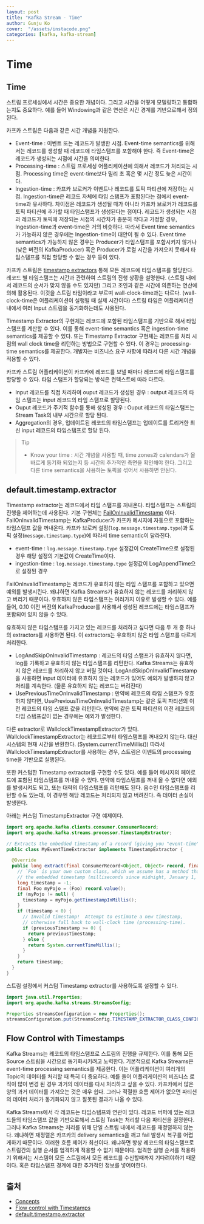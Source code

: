 ```yaml
---
layout: post
title: "Kafka Stream - Time" 
author: Gunju Ko
cover:  "/assets/instacode.png" 
categories: [kafka, kafka-stream]
---
```


# Time 

## Time
스트림 프로세싱에서 시간은 중요한 개념이다. 그리고 시간을 어떻게 모델링하고 통합하는지도 중요하다. 예를 들어 Windowing과 같은 연산은 시간 경계를 기반으로해서 정의된다.

카프카 스트림은 다음과 같은 시간 개념을 지원한다.

* Event-time : 이벤트 또는 레코드가 발생한 시점. Event-time semantics를 위해서는 레코드를 생성할 때 레코드에 타임스탬프를 포함해야 한다. 즉 Event-time은 레코드가 생성되는 시점에 시간을 의미한다.
* Processing-time : 스트림 프로세싱 어플리케이션에 의해서 레코드가 처리되는 시점. Processing time은 event-time보다 밀리 초 혹은 몇 시간 정도 늦은 시간이다.
* Ingestion-time :  카프카 브로커가 이벤트나 레코드를 토픽 파티션에 저장하는 시점. Ingestion-time은 레코드 자체에 타임 스탬프가 포함된다는 점에서 event-time과 유사하다. 차이점은 레코드가 생성될 때가 아니라 카프카 브로커가 레코드를 토픽 파티션에 추가할 때 타임스탬프가 생성된다는 점이다. 레코드가 생성되는 시점과 레코드가 토픽에 저장되는 시점의 시간차가 충분히 작다고 가정할 경우, Ingestion-time과 event-time은 거의 비슷하다. 따라서 Event time semantics가 가능하지 않은 경우에는 Ingestion-time이 대안이 될 수 있다. Event time semantics가 가능하지 않은 경우는 Producer가 타임스탬프를 포함시키지 않거나 (낮은 버전의 KafkaProducer) 혹은 Producer가 로컬 시간을 가져오지 못해서 타임스탬프를 직접 할당할 수 없는 경우 등이 있다.

카프카 스트림은 [timestamp extractors](https://docs.confluent.io/current/streams/developer-guide/config-streams.html#streams-developer-guide-timestamp-extractor) 통해 모든 레코드에 타임스탬프를 할당한다. 레코드 별 타임스탬프는 시간과 관련하여 스트림의 진행 상황을 설명한다. (스트림 내에서 레코드의 순서가 맞지 않을 수도 있지만) 그리고 조인과 같은 시간에 의존하는 연산에 의해 활용된다. 이것을 스트림 타임이라고 부르며 wall-clock-time과는 다르다. (wall-clock-time은 어플리케이션이 실행될 때 실제 시간이다) 스트림 타임은 어플리케이션 내에서 여러 Input 스트림을 동기화하는데도 사용된다.

Timestamp Extractor의 구현체는 레코드에 포함된 타임스탬프를 기반으로 해서 타임 스탬프를 계산할 수 있다. 이를 통해 event-time semantics 혹은 ingestion-time semantics를 제공할 수 있다. 또는 Timestamp Extractor 구현체는 레코드를 처리 시점의 wall clock time을 리턴하는 방법으로 구현할 수 있다. 이 경우는 processing-time semantics를 제공한다. 개발자는 비즈니스 요구 사항에 따라서 다른 시간 개념을 적용할 수 있다.

카프카 스트림 어플리케이션이 카프카에 레코드를 보낼 때마다 레코드에 타임스탬프를 할당할 수 있다. 타임 스탬프가 할당되는 방식은 컨텍스트에 따라 다르다.

* Input 레코드를  직접 처리하여 ouput 레코드가 생성된 경우 : output 레코드의 타임 스탬프는 input 레코드의 타임 스탬프로 할당된다.
* Ouput 레코드가 주기적 함수를 통해 생성된 경우 : Ouput 레코드의 타임스탬프는 Stream Task의 내부 시간으로 할당 된다.
* Aggregation의 경우, 업데이트된 레코드의 타임스탬프는 업데이트를 트리거한 최신 input 레코드의 타임스탬프로 할당 된다.

> Tip
> * Know your time : 시간 개념을 사용할 때, time zones과 calendars가 올바르게 동기화 되었는지 등 시간의 추가적인 측면을 확인해야 한다. 그리고 다른 time semantics을 사용하는 토픽을 섞어서 사용하면 안된다.

## default.timestamp.extractor

Timestamp extractor는 레코드에서 타임 스탬프를 꺼내온다. 타임스탬프는 스트림의 진행을 제어하는데 사용된다. 기본 구현체는 [FailOnInvalidTimestamp](https://docs.confluent.io/4.1.0/streams/javadocs/org/apache/kafka/streams/processor/FailOnInvalidTimestamp.html) 이다. FailOnInvalidTimestamp는 KafkaProducer가 카프카 메시지에 자동으로 포함하는 타임스탬프 값을 꺼내온다. 카프카 브로커 설정(`log.message.timestamp.type`)과 토픽 설정(`message.timestamp.type`)에 따라서 time semantic이 달라진다.

* event-time : `log.message.timestamp.type` 설정값이 CreateTime으로 설정된 경우 해당 설정의 기본값이 CreateTime이다. 
* ingestion-time : `log.message.timestamp.type` 설정값이 LogAppendTime으로 설정된 경우

FailOnInvalidTimestamp는 레코드가 유효하지 않는 타임 스탬프를 포함하고 있으면 예외를 발생시킨다. 왜냐하면 Kafka Streams가 유효하지 않는 레코드를 처리하지 않고 버리기 때문이다. 유효하지 않은 타임스탬프는 여러가지 이유로 발생할 수 있다. 예를 들어, 0.10 이전 버전의 KafkaProducer를 사용해서 생성된 레코드에는 타임스탬프가 포함되어 있지 않을 수 있다. 

유효하지 않은 타임스탬프를 가지고 있는 레코드를 처리하고 싶다면 다음 두 개 중 하나의 extractors를 사용하면 된다. 이 extractors는 유효하지 않은 타임 스탬프를 다르게 처리한다.

* LogAndSkipOnInvalidTimestamp : 레코드의 타임 스탬프가 유효하지 않다면, log를 기록하고 유효하지 않는 타임스탬프를 리턴한다. Kafka Streams는 유효하지 않은 레코드를 처리하지 않고 버릴 것이다. LogAndSkipOnInvalidTimestamp을 사용하면 input 데이터에 유효하지 않는 레코드가 있어도 예외가 발생하지 않고 처리를 계속한다. (물론 유효하지 않는 레코드는 버려진다)
* UsePreviousTimeOnInvalidTimestamp : 만약에 레코드의 타임 스탬프가 유효하지 않다면, UsePreviousTimeOnInvalidTimestamp는 같은 토픽 파티션의 이전 레코드의 타임 스탬프 값을 리턴한다. 만약에 같은 토픽 파티션의 이전 레코드의 타임 스탬프값이 없는 경우에는 예외가 발생한다. 

다른 extractor로 WallclockTimestampExtractor가 있다. WallclockTimestampExtractor는 레코드로부터 타임스탬프를 꺼내오지 않는다. 대신 시스템의 현재 시간을 반환한다. (System.currentTimeMillis()) 따라서 WallclockTimestampExtractor를 사용하는 경우, 스트림은 이벤트의 processing time을 기반으로 실행된다.

또한 커스텀한 Timestamp extractor를 구현할 수도 있다. 예를 들어 메시지의 페이로드에 포함된 타임스탬프를 꺼내올 수 있다. 만약에 타임스탬프를 꺼내 올 수 없다면 예외를 발생시켜도 되고, 또는 대략의 타임스탬프를 리턴해도 된다. 음수인 타임스탬프를 리턴할 수도 있는데, 이 경우엔 해당 레코드는 처리되지 않고 버려진다. 즉 데이터 손실이 발생한다. 

아래는 커스텀 TimestampExtractor 구현 예제이다.

``` java
import org.apache.kafka.clients.consumer.ConsumerRecord;
import org.apache.kafka.streams.processor.TimestampExtractor;

// Extracts the embedded timestamp of a record (giving you "event-time" semantics).
public class MyEventTimeExtractor implements TimestampExtractor {

  @Override
  public long extract(final ConsumerRecord<Object, Object> record, final long previousTimestamp) {
    // `Foo` is your own custom class, which we assume has a method that returns
    // the embedded timestamp (milliseconds since midnight, January 1, 1970 UTC).
    long timestamp = -1;
    final Foo myPojo = (Foo) record.value();
    if (myPojo != null) {
      timestamp = myPojo.getTimestampInMillis();
    }
    if (timestamp < 0) {
      // Invalid timestamp!  Attempt to estimate a new timestamp,
      // otherwise fall back to wall-clock time (processing-time).
      if (previousTimestamp >= 0) {
        return previousTimestamp;
      } else {
        return System.currentTimeMillis();
      }
    }
    return timestamp;
  }
}
```
 
스트림 설정에서 커스텀 Timestamp extractor를 사용하도록 설정할 수 있다.

``` java
import java.util.Properties;
import org.apache.kafka.streams.StreamsConfig;

Properties streamsConfiguration = new Properties();
streamsConfiguration.put(StreamsConfig.TIMESTAMP_EXTRACTOR_CLASS_CONFIG, MyEventTimeExtractor.class);
```

## Flow Control with Timestamps

Kafka Streams는 레코드의 타임스탬프로 스트림의 진행을 규제한다. 이를 통해 모든 Source 스트림을 시간으로 동기화시키려고 노력한다. 기본적으로 Kafka Streams은 event-time processing semantics를 제공한다. 이는 어플리케이션이 여러개의 Topic의 데이터를 처리할 때 특히 더 중요하다. 예를 들어 어플리케이션의 비즈니스 로직이 많이 변경 된 경우 과거의 데이터를 다시 처리하고 싶을 수 있다. 카프카에서 많은 양의 과거 데이터를 가져오는 것은 매우 쉽다. 그러나 적절한 흐름 제어가 없으면 파티션의 데이터 처리가 동기화되지 않고 잘못된 결과가 나올 수 있다.

Kafka Streams에서 각 레코드는 타임스탬프와 연관이 있다. 레코드 버퍼에 있는 레코드들의 타임스탬프 값을 기반으로해서 스트림 Task는 처리할 다음 파티션을 결정한다. 그러나 Kafka Streams는 처리를 위해 단일 스트림 내에서 레코드를 재정렬하지 않는다. 왜냐하면 재정렬은 카프카의 delivery semantics을 깨고 fail 발생시 복구를 어렵게하기 때문이다. 
이러한 흐름 제어가 최선이다. 왜냐하면 항상 레코드의 타임스탬프로 스트림간의 실행 순서를 엄격하게 적용할 수 없기 때문이다. 엄격한 실행 순서를 적용하기 위해서는 시스템이 모든 스트림에서 모든 레코드를 수신할때까지 기다려야하기 때문이다. 혹은 타임스탬프 경계에 대한 추가적인 정보를 넣어야한다.


## 출처
* [Concepts](https://docs.confluent.io/current/streams/concepts.html)
* [Flow control with Timestamps](https://docs.confluent.io/current/streams/architecture.html#streams-architecture-flow-control)
* [default.timestamp.extractor](https://docs.confluent.io/current/streams/developer-guide/config-streams.html#default-timestamp-extractor)
